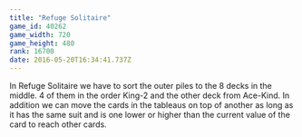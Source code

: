 ```yaml
---
title: "Refuge Solitaire"
game_id: 40262
game_width: 720
game_height: 480
rank: 16700
date: 2016-05-20T16:34:41.737Z
---
```

In Refuge Solitaire we have to sort the outer piles to the 8 decks in the middle. 4 of them in the order King-2 and the other deck from Ace-Kind. In addition we can move the cards in the tableaus on top of another as long as it has the same suit and is one lower or higher than the current value of the card to reach other cards.